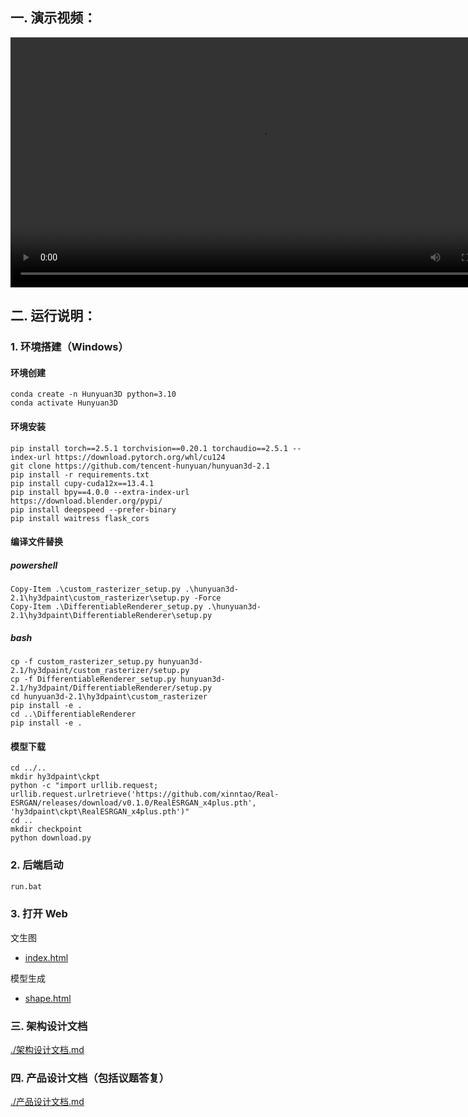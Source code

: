 ## 一. 演示视频：

<video width="800" controls>
  <source src="./demo视频.mp4" type="video/mp4">
  Your browser does not support the video tag.
</video>

## 二. 运行说明：

### 1. 环境搭建（Windows）
#### 环境创建
````
conda create -n Hunyuan3D python=3.10
conda activate Hunyuan3D
````

#### 环境安装
````
pip install torch==2.5.1 torchvision==0.20.1 torchaudio==2.5.1 --index-url https://download.pytorch.org/whl/cu124
git clone https://github.com/tencent-hunyuan/hunyuan3d-2.1
pip install -r requirements.txt
pip install cupy-cuda12x==13.4.1
pip install bpy==4.0.0 --extra-index-url https://download.blender.org/pypi/
pip install deepspeed --prefer-binary
pip install waitress flask_cors
````

#### 编译文件替换
##### powershell
````
Copy-Item .\custom_rasterizer_setup.py .\hunyuan3d-2.1\hy3dpaint\custom_rasterizer\setup.py -Force
Copy-Item .\DifferentiableRenderer_setup.py .\hunyuan3d-2.1\hy3dpaint\DifferentiableRenderer\setup.py
````

##### bash
````
cp -f custom_rasterizer_setup.py hunyuan3d-2.1/hy3dpaint/custom_rasterizer/setup.py
cp -f DifferentiableRenderer_setup.py hunyuan3d-2.1/hy3dpaint/DifferentiableRenderer/setup.py
cd hunyuan3d-2.1\hy3dpaint\custom_rasterizer
pip install -e .
cd ..\DifferentiableRenderer
pip install -e .
````

#### 模型下载
````
cd ../.. 
mkdir hy3dpaint\ckpt
python -c "import urllib.request; urllib.request.urlretrieve('https://github.com/xinntao/Real-ESRGAN/releases/download/v0.1.0/RealESRGAN_x4plus.pth', 'hy3dpaint\ckpt\RealESRGAN_x4plus.pth')"
cd ..
mkdir checkpoint
python download.py
````

### 2. 后端启动

```bash
run.bat
```

### 3. 打开 Web
文生图
* [index.html](index.html) 

模型生成
* [shape.html](shape.html)

### 三. 架构设计文档

[./架构设计文档.md](./架构设计文档.md)

### 四. 产品设计文档（包括议题答复）

[./产品设计文档.md](./产品设计文档.md)
